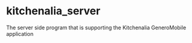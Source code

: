 # kitchenalia_server
The server side program that is supporting the Kitchenalia GeneroMobile application

